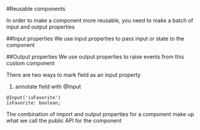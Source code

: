 #Reusable components

In order to make a component more reusable, you need to make a batch of input and output properties

##Input properties
We use input properties to pass input or state to the component


##Output properties
We use output properties to raise events from this custom component

There are two ways to mark field as an input property
1) annotate field with @Input
```
@Input('isFavorite')
isFavorite: boolean;
```

The combination of import and output properties for a component make up what we call the public API for the component
